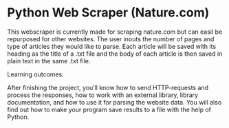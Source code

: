 # Python Web Scraper (Nature.com)
This webscraper is currently made for scraping nature.com but can easil be repurposed for other websites. The user inouts the number of pages and type of articles they
would like to parse. Each article will be saved with its heading as the title of a .txt file and the body of each article is then saved in plain text in the same .txt file.

Learning outcomes:

After finishing the project, you’ll know how to send HTTP-requests and process the responses, how to work with an external library, library documentation, and how to use it for parsing the website data. You will also find out how to make your program save results to a file with the help of Python.
